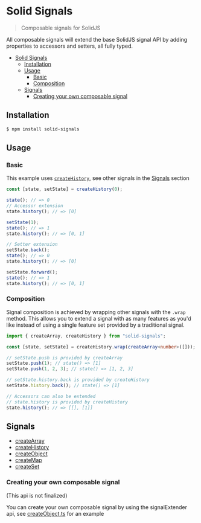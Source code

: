 # Solid Signals

> Composable signals for SolidJS

All composable signals will extend the base SolidJS signal API by adding properties to accessors and setters, all fully typed.

- [Solid Signals](#solid-signals)
  - [Installation](#installation)
  - [Usage](#usage)
    - [Basic](#basic)
    - [Composition](#composition)
  - [Signals](#signals)
    - [Creating your own composable signal](#creating-your-own-composable-signal)

## Installation

```bash
$ npm install solid-signals
```

## Usage

### Basic

This example uses [`createHistory`](/packages/solid-signals/src/signals/composable/createHistory/README.md), see other signals in the [Signals](#signals) section

```ts
const [state, setState] = createHistory(0);

state(); // => 0
// Accessor extension
state.history(); // => [0]

setState(1);
state(); // => 1
state.history(); // => [0, 1]

// Setter extension
setState.back();
state(); // => 0
state.history(); // => [0]

setState.forward();
state(); // => 1
state.history(); // => [0, 1]
```

### Composition

Signal composition is achieved by wrapping other signals with the `.wrap` method. This allows you to extend a signal with as many features as you'd like instead of using a single feature set provided by a traditional signal.

```ts
import { createArray, createHistory } from "solid-signals";

const [state, setState] = createHistory.wrap(createArray<number>([]));

// setState.push is provided by createArray
setState.push(1); // state() => [1]
setState.push(1, 2, 3); // state() => [1, 2, 3]

// setState.history.back is provided by createHistory
setState.history.back(); // state() => [1]

// Accessors can also be extended
// state.history is provided by createHistory
state.history(); // => [[], [1]]
```

## Signals

- [createArray](/packages/solid-signals/src/signals/composable/createArray/README.md)
- [createHistory](/packages/solid-signals/src/signals/composable/createHistory/README.md)
- [createObject](/packages/solid-signals/src/signals/composable/createObject/README.md)
- [createMap](/packages/solid-signals/src/signals/composable/createMap/README.md)
- [createSet](/packages/solid-signals/src/signals/composable/createSet/README.md)

### Creating your own composable signal

(This api is not finalized)

You can create your own composable signal by using the signalExtender api, see [createObject.ts](/packages/solid-signals/src/signals/composable/createObject/createObject.ts) for an example
